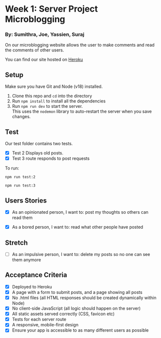 # Week 1: Server Project Microblogging

### By: Sumithra, Joe, Yassien, Suraj

On our microblogging website allows the user to make comments and read the comments of other users.

You can find our site hosted on [Heroku](https://week1-server-yssj.herokuapp.com/)

## Setup

Make sure you have Git and Node (v18) installed.

1. Clone this repo and `cd` into the directory
2. Run `npm install` to install all the dependencies
3. Run `npm run dev` to start the server.  
   This uses the `nodemon` library to auto-restart the server when you save changes.

## Test

Our test folder contains two tests.

- [x] Test 2 Displays old posts.
- [x] Test 3 route responds to post requests

To run:

`npm run test:2`

`npm run test:3`

## Users Stories

- [x] As an opinionated person, I want to: post my thoughts so others can read them

- [x] As a bored person, I want to: read what other people have posted

## Stretch

- [ ] As an impulsive person, I want to: delete my posts so no one can see them anymore

## Acceptance Criteria

- [x] Deployed to Heroku
- [x] A page with a form to submit posts, and a page showing all posts
- [x] No .html files (all HTML responses should be created dynamically within Node)
- [x] No client-side JavaScript (all logic should happen on the server)
- [x] All static assets served correctly (CSS, favicon etc)
- [x] Tests for each server route
- [x] A responsive, mobile-first design
- [x] Ensure your app is accessible to as many different users as possible
